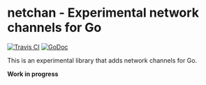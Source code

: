 # netchan - Experimental network channels for Go

[![Travis CI](https://img.shields.io/travis/billziss-gh/netchan.svg)](https://travis-ci.org/billziss-gh/netchan)
[![GoDoc](https://godoc.org/github.com/billziss-gh/netchan/netchan?status.svg)](https://godoc.org/github.com/billziss-gh/netchan/netchan)

This is an experimental library that adds network channels for Go.

**Work in progress**
